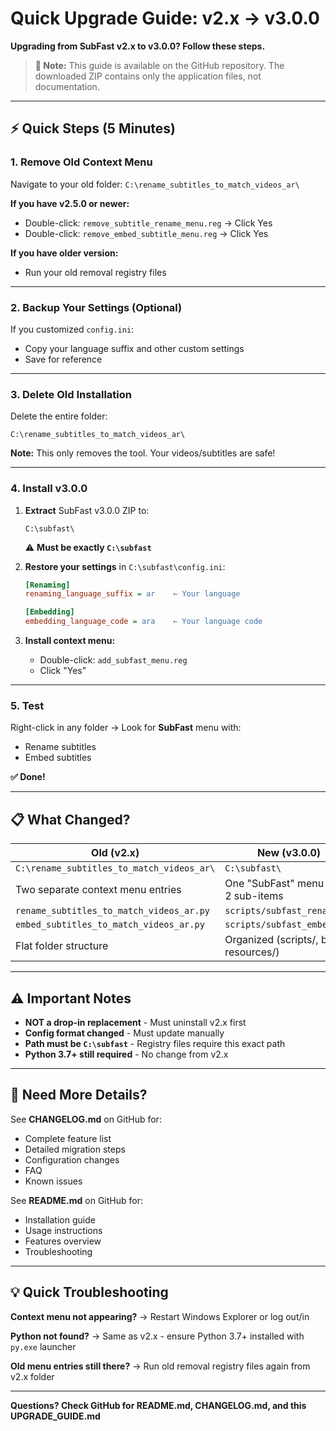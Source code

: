 # Quick Upgrade Guide: v2.x → v3.0.0

**Upgrading from SubFast v2.x to v3.0.0? Follow these steps.**

> **📖 Note:** This guide is available on the GitHub repository. The downloaded ZIP contains only the application files, not documentation.

---

## ⚡ Quick Steps (5 Minutes)

### **1. Remove Old Context Menu**

Navigate to your old folder: `C:\rename_subtitles_to_match_videos_ar\`

**If you have v2.5.0 or newer:**
- Double-click: `remove_subtitle_rename_menu.reg` → Click Yes
- Double-click: `remove_embed_subtitle_menu.reg` → Click Yes

**If you have older version:**
- Run your old removal registry files

---

### **2. Backup Your Settings (Optional)**

If you customized `config.ini`:
- Copy your language suffix and other custom settings
- Save for reference

---

### **3. Delete Old Installation**

Delete the entire folder:
```
C:\rename_subtitles_to_match_videos_ar\
```

**Note:** This only removes the tool. Your videos/subtitles are safe!

---

### **4. Install v3.0.0**

1. **Extract** SubFast v3.0.0 ZIP to:
   ```
   C:\subfast\
   ```
   ⚠️ **Must be exactly `C:\subfast`**

2. **Restore your settings** in `C:\subfast\config.ini`:
   ```ini
   [Renaming]
   renaming_language_suffix = ar    ← Your language
   
   [Embedding]
   embedding_language_code = ara    ← Your language code
   ```

3. **Install context menu:**
   - Double-click: `add_subfast_menu.reg`
   - Click "Yes"

---

### **5. Test**

Right-click in any folder → Look for **SubFast** menu with:
- Rename subtitles
- Embed subtitles

**✅ Done!**

---

## 📋 What Changed?

| Old (v2.x) | New (v3.0.0) |
|------------|--------------|
| `C:\rename_subtitles_to_match_videos_ar\` | `C:\subfast\` |
| Two separate context menu entries | One "SubFast" menu with 2 sub-items |
| `rename_subtitles_to_match_videos_ar.py` | `scripts/subfast_rename.py` |
| `embed_subtitles_to_match_videos_ar.py` | `scripts/subfast_embed.py` |
| Flat folder structure | Organized (scripts/, bin/, resources/) |

---

## ⚠️ Important Notes

- **NOT a drop-in replacement** - Must uninstall v2.x first
- **Config format changed** - Must update manually
- **Path must be `C:\subfast`** - Registry files require this exact path
- **Python 3.7+ still required** - No change from v2.x

---

## 📖 Need More Details?

See **CHANGELOG.md** on GitHub for:
- Complete feature list
- Detailed migration steps
- Configuration changes
- FAQ
- Known issues

See **README.md** on GitHub for:
- Installation guide
- Usage instructions
- Features overview
- Troubleshooting

---

## 💡 Quick Troubleshooting

**Context menu not appearing?**
→ Restart Windows Explorer or log out/in

**Python not found?**
→ Same as v2.x - ensure Python 3.7+ installed with `py.exe` launcher

**Old menu entries still there?**
→ Run old removal registry files again from v2.x folder

---

**Questions? Check GitHub for README.md, CHANGELOG.md, and this UPGRADE_GUIDE.md**
